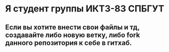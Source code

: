 # Я студент группы ИКТЗ-83 СПБГУТ
## Если вы хотите внести свои файлы и тд, создавайте либо **новую ветку**, либо **fork** данного репозитория к **себе** в гитхаб.

